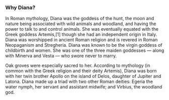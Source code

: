 ### Why Diana?


  In Roman mythology, Diana was the goddess of the hunt, the moon and nature being associated with wild animals and woodland, and having the power to talk to and control animals. She was eventually equated with the Greek goddess Artemis,[1] though she had an independent origin in Italy. Diana was worshipped in ancient Roman religion and is revered in Roman Neopaganism and Stregheria. Diana was known to be the virgin goddess of childbirth and women. She was one of the three maiden goddesses — along with Minerva and Vesta — who swore never to marry.

Oak groves were especially sacred to her. According to mythology (in common with the Greek religion and their deity Artemis), Diana was born with her twin brother Apollo on the island of Delos, daughter of Jupiter and Latona. Diana made up a triad with two other Roman deities: Egeria the water nymph, her servant and assistant midwife; and Virbius, the woodland god.